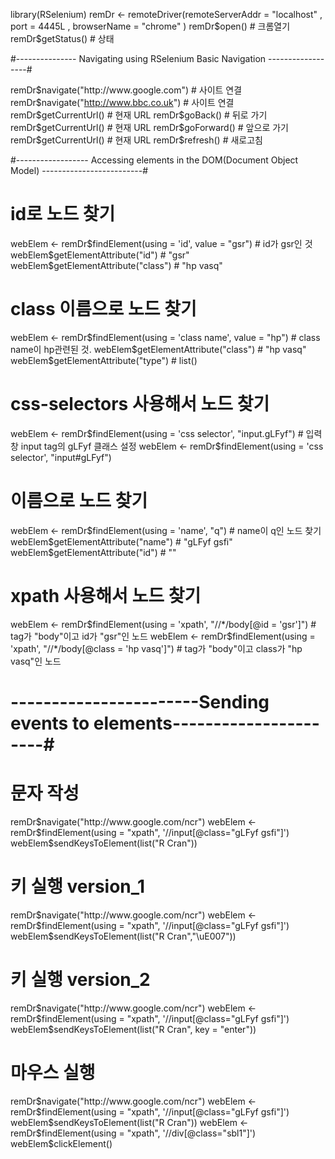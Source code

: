 library(RSelenium)
remDr <- remoteDriver(remoteServerAddr = "localhost"
                      , port = 4445L
                      , browserName = "chrome"
)
remDr$open() # 크롬열기
remDr$getStatus() # 상태

#--------------- Navigating using RSelenium Basic Navigation ------------------#

remDr$navigate("http://www.google.com") # 사이트 연결
remDr$navigate("http://www.bbc.co.uk") # 사이트 연결
remDr$getCurrentUrl() # 현재 URL
remDr$goBack() # 뒤로 가기
remDr$getCurrentUrl() # 현재 URL
remDr$goForward() # 앞으로 가기
remDr$getCurrentUrl() # 현재 URL
remDr$refresh() # 새로고침

#------------------ Accessing elements in the DOM(Document Object Model) -------------------------#

# id로 노드 찾기
webElem <- remDr$findElement(using = 'id', value = "gsr") # id가 gsr인 것
webElem$getElementAttribute("id") # "gsr"
webElem$getElementAttribute("class") # "hp vasq"

# class 이름으로 노드 찾기
webElem <- remDr$findElement(using = 'class name', value = "hp") # class name이 hp관련된 것.
webElem$getElementAttribute("class") # "hp vasq"
webElem$getElementAttribute("type") # list()

# css-selectors 사용해서 노드 찾기
webElem <- remDr$findElement(using = 'css selector', "input.gLFyf") # 입력창 input tag의 gLFyf 클래스 설정 
webElem <- remDr$findElement(using = 'css selector', "input#gLFyf")

# 이름으로 노드 찾기 
webElem <- remDr$findElement(using = 'name', "q") # name이 q인 노드 찾기
webElem$getElementAttribute("name") # "gLFyf gsfi"
webElem$getElementAttribute("id") # ""

# xpath 사용해서 노드 찾기 
webElem <- remDr$findElement(using = 'xpath', "//*/body[@id = 'gsr']")  # tag가 "body"이고 id가 "gsr"인 노드
webElem <- remDr$findElement(using = 'xpath', "//*/body[@class = 'hp vasq']") # tag가 "body"이고 class가 "hp vasq"인 노드 

# -----------------------Sending events to elements----------------------#
# 문자 작성
remDr$navigate("http://www.google.com/ncr")
webElem <- remDr$findElement(using = "xpath", '//input[@class="gLFyf gsfi"]')
webElem$sendKeysToElement(list("R Cran"))

# 키 실행 version_1
remDr$navigate("http://www.google.com/ncr")
webElem <- remDr$findElement(using = "xpath", '//input[@class="gLFyf gsfi"]')
webElem$sendKeysToElement(list("R Cran","\uE007"))

# 키 실행 version_2
remDr$navigate("http://www.google.com/ncr")
webElem <- remDr$findElement(using = "xpath", '//input[@class="gLFyf gsfi"]')
webElem$sendKeysToElement(list("R Cran", key = "enter"))

# 마우스 실행 
remDr$navigate("http://www.google.com/ncr")
webElem <- remDr$findElement(using = "xpath", '//input[@class="gLFyf gsfi"]')
webElem$sendKeysToElement(list("R Cran"))
webElem <- remDr$findElement(using = "xpath", '//div[@class="sbl1"]')
webElem$clickElement()
